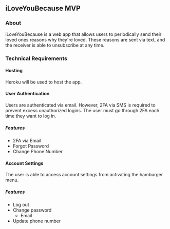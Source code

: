 ## iLoveYouBecause MVP

### About
iLoveYouBecause is a web app that allows users to periodically send their loved ones reasons why they're loved. These reasons are sent via text, and the receiver is able to unsubscribe at any time.

### Technical Requirements
#### Hosting
Heroku will be used to host the app.

#### User Authentication
Users are authenticated via email. However, 2FA via SMS is required to prevent excess unauthorized logins. The user must go through 2FA each time they want to log in.



##### Features
 - 2FA via Email
 - Forgot Password
 - Change Phone Number

#### Account Settings
The user is able to access account settings from activating the hamburger menu.

##### Features
 - Log out
 - Change password
	 - Email
 - Update phone number
